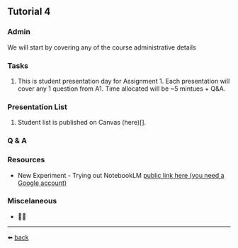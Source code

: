 ## Tutorial 4

### Admin
We will start by covering any of the course administrative details

### Tasks
1. This is student presentation day for Assignment 1. Each presentation will cover any 1 question from A1. Time allocated will be ~5 mintues + Q&A. 

### Presentation List
1. Student list is published on Canvas (here)[].

### Q & A

### Resources
* New Experiment - Trying out NotebookLM [public link here (you need a Google account)](https://notebooklm.google.com/notebook/830bd552-ef08-49f2-9672-2dd176985248)

### Miscelaneous
* 🤷‍♂️

---
⬅️ [back](/../../)
